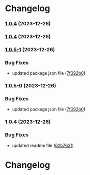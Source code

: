 # Changelog
### [1.0.4](https://github.com/mokkapps/changelog-generator-demo/compare/v1.0.5-1...v1.0.4) (2023-12-26)

### [1.0.4](https://github.com/mokkapps/changelog-generator-demo/compare/v1.0.5-1...v1.0.4) (2023-12-26)

### [1.0.5-1](https://github.com/mokkapps/changelog-generator-demo/compare/v1.0.4...v1.0.5-1) (2023-12-26)


### Bug Fixes

* updated package json file ([7f392b0](https://github.com/mokkapps/changelog-generator-demo/commits/7f392b06a8320cf195dab7333bc515f52e590b91))

### [1.0.5-0](https://github.com/mokkapps/changelog-generator-demo/compare/v1.0.4...v1.0.5-0) (2023-12-26)


### Bug Fixes

* updated package json file ([7f392b0](https://github.com/mokkapps/changelog-generator-demo/commits/7f392b06a8320cf195dab7333bc515f52e590b91))

### 1.0.4 (2023-12-26)


### Bug Fixes

* updated readme file ([62b763f](https://github.com/mokkapps/changelog-generator-demo/commits/62b763fd018b92b6bb658754755fae112213f4ee))

# Changelog
